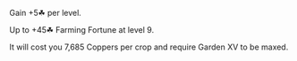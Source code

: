 Gain +5☘ per level.

Up to +45☘ Farming Fortune at level 9.

It will cost you 7,685 Coppers per crop and require Garden XV to be maxed.